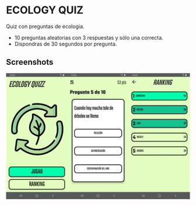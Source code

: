# ECOLOGY QUIZ

Quiz con preguntas de ecologia.

 - 10 preguntas aleatorias con 3 respuestas y sólo una correcta.
 - Dispondras de 30 segundos por pregunta.

## Screenshots
![screenshot](https://github.com/chrismagaa/MyQuizApp/blob/master/screenshots.png)
